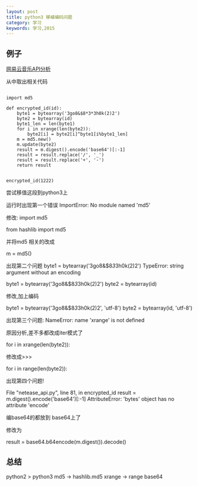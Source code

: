 ```yaml
---
layout: post
title: python3 移植编码问题
category: 学习
keywords: 学习,2015
---
```




## 例子

[网易云音乐API分析](https://github.com/yanunon/NeteaseCloudMusic/wiki/%E7%BD%91%E6%98%93%E4%BA%91%E9%9F%B3%E4%B9%90API%E5%88%86%E6%9E%90)

从中取出相关代码

```

import md5

def encrypted_id(id):
    byte1 = bytearray('3go8&$8*3*3h0k(2)2')
    byte2 = bytearray(id)
    byte1_len = len(byte1)
    for i in xrange(len(byte2)):
        byte2[i] = byte2[i]^byte1[i%byte1_len]
    m = md5.new()
    m.update(byte2)
    result = m.digest().encode('base64')[:-1]
    result = result.replace('/', '_')
    result = result.replace('+', '-')
    return result


encrypted_id(1222)

```

尝试移值这段到python3上

运行时出现第一个错误
ImportError: No module named 'md5'

修改:
import md5
>>>
from hashlib import md5

并将md5 相关的改成

m = md5()


出现第二个问题
byte1 = bytearray('3go8&$8*3*3h0k(2)2')
TypeError: string argument without an encoding


byte1 = bytearray('3go8&$8*3*3h0k(2)2')
byte2 = bytearray(id)

>>>
修改,加上编码

byte1 = bytearray('3go8&$8*3*3h0k(2)2', 'utf-8')
byte2 = bytearray(id, 'utf-8')

出现第三个问题:
NameError: name 'xrange' is not defined

原因分析,差不多都改成iter模式了

for i in xrange(len(byte2)):

修改成>>>

for i in range(len(byte2)):

出现第四个问题!

File "netease_api.py", line 81, in encrypted_id
    result = m.digest().encode('base64')[:-1]
AttributeError: 'bytes' object has no attribute 'encode'

编base64的都放到 base64上了

修改为

result = base64.b64encode(m.digest()).decode()


## 总结

python2 > python3
md5 -> hashlib.md5
xrange -> range
base64
